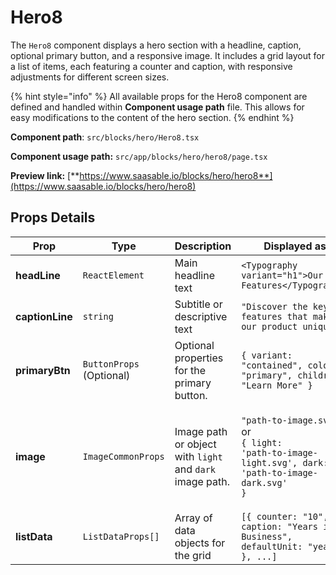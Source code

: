 # Hero8

The `Hero8` component displays a hero section with a headline, caption, optional primary button, and a responsive image. It includes a grid layout for a list of items, each featuring a counter and caption, with responsive adjustments for different screen sizes.

{% hint style="info" %}
All available props for the Hero8 component are defined and handled within **Component usage path** file. This allows for easy modifications to the content of the hero section.
{% endhint %}

**Component path**: `src/blocks/hero/Hero8.tsx`

**Component usage path:**  `src/app/blocks/hero/hero8/page.tsx`

**Preview link:** [**https://www.saasable.io/blocks/hero/hero8**](https://www.saasable.io/blocks/hero/hero8)

## Props Details

| Prop            | Type                     | Description                                              | Displayed as                                                                                                                         |
| --------------- | ------------------------ | -------------------------------------------------------- | ------------------------------------------------------------------------------------------------------------------------------------ |
| **headLine**    | `ReactElement`           | Main headline text                                       | `<Typography variant="h1">Our Key Features</Typography>`                                                                             |
| **captionLine** | `string`                 | Subtitle or descriptive text                             | `"Discover the key features that make our product unique."`                                                                          |
| **primaryBtn**  | `ButtonProps` (Optional) | Optional properties for the primary button.              | `{ variant: "contained", color: "primary", children: "Learn More" }`                                                                 |
| **image**       | `ImageCommonProps`       | Image path or object with `light` and `dark` image path. | <p><code>"path-to-image.svg"</code><br> or <br><code>{ light: 'path-to-image-light.svg', dark: 'path-to-image-dark.svg' }</code></p> |
| **listData**    | `ListDataProps[]`        | Array of data objects for the grid                       | `[{ counter: "10", caption: "Years in Business", defaultUnit: "years" }, ...]`                                                       |
